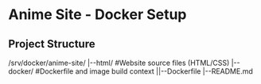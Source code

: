 # Anime Site - Docker Setup

## Project Structure

/srv/docker/anime-site/
|--html/ #Website source files (HTML/CSS)
|--docker/ #Dockerfile and image build context
||--Dockerfile
|--README.md 
 
